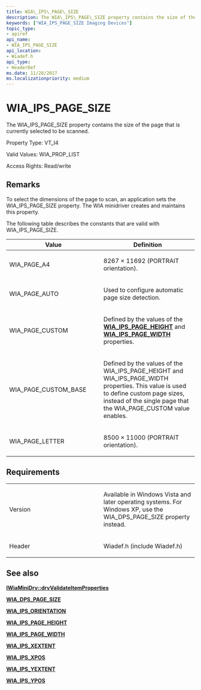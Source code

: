 ```yaml
---
title: WIA\_IPS\_PAGE\_SIZE
description: The WIA\_IPS\_PAGE\_SIZE property contains the size of the page that is currently selected to be scanned.
keywords: ["WIA_IPS_PAGE_SIZE Imaging Devices"]
topic_type:
- apiref
api_name:
- WIA_IPS_PAGE_SIZE
api_location:
- Wiadef.h
api_type:
- HeaderDef
ms.date: 11/28/2017
ms.localizationpriority: medium
---
```


# WIA\_IPS\_PAGE\_SIZE


The WIA\_IPS\_PAGE\_SIZE property contains the size of the page that is currently selected to be scanned.

Property Type: VT\_I4

Valid Values: WIA\_PROP\_LIST

Access Rights: Read/write

Remarks
-------

To select the dimensions of the page to scan, an application sets the WIA\_IPS\_PAGE\_SIZE property. The WIA minidriver creates and maintains this property.

The following table describes the constants that are valid with WIA\_IPS\_PAGE\_SIZE.

<table>
<colgroup>
<col width="50%" />
<col width="50%" />
</colgroup>
<thead>
<tr class="header">
<th>Value</th>
<th>Definition</th>
</tr>
</thead>
<tbody>
<tr class="odd">
<td><p>WIA_PAGE_A4</p></td>
<td><p>8267 × 11692 (PORTRAIT orientation).</p></td>
</tr>
<tr class="even">
<td><p>WIA_PAGE_AUTO</p></td>
<td><p>Used to configure automatic page size detection.</p></td>
</tr>
<tr class="odd">
<td><p>WIA_PAGE_CUSTOM</p></td>
<td><p>Defined by the values of the <a href="wia-ips-page-height.md" data-raw-source="[&lt;strong&gt;WIA_IPS_PAGE_HEIGHT&lt;/strong&gt;](wia-ips-page-height.md)"><strong>WIA_IPS_PAGE_HEIGHT</strong></a> and <a href="wia-ips-page-width.md" data-raw-source="[&lt;strong&gt;WIA_IPS_PAGE_WIDTH&lt;/strong&gt;](wia-ips-page-width.md)"><strong>WIA_IPS_PAGE_WIDTH</strong></a> properties.</p></td>
</tr>
<tr class="even">
<td><p>WIA_PAGE_CUSTOM_BASE</p></td>
<td><p>Defined by the values of the WIA_IPS_PAGE_HEIGHT and WIA_IPS_PAGE_WIDTH properties. This value is used to define custom page sizes, instead of the single page that the WIA_PAGE_CUSTOM value enables.</p></td>
</tr>
<tr class="odd">
<td><p>WIA_PAGE_LETTER</p></td>
<td><p>8500 × 11000 (PORTRAIT orientation).</p></td>
</tr>
</tbody>
</table>

 

Requirements
------------

<table>
<colgroup>
<col width="50%" />
<col width="50%" />
</colgroup>
<tbody>
<tr class="odd">
<td><p>Version</p></td>
<td><p>Available in Windows Vista and later operating systems. For Windows XP, use the WIA_DPS_PAGE_SIZE property instead.</p></td>
</tr>
<tr class="even">
<td><p>Header</p></td>
<td>Wiadef.h (include Wiadef.h)</td>
</tr>
</tbody>
</table>

## See also


[**IWiaMiniDrv::drvValidateItemProperties**](/windows-hardware/drivers/ddi/wiamindr_lh/nf-wiamindr_lh-iwiaminidrv-drvvalidateitemproperties)

[**WIA\_DPS\_PAGE\_SIZE**](wia-dps-page-size.md)

[**WIA\_IPS\_ORIENTATION**](wia-ips-orientation.md)

[**WIA\_IPS\_PAGE\_HEIGHT**](wia-ips-page-height.md)

[**WIA\_IPS\_PAGE\_WIDTH**](wia-ips-page-width.md)

[**WIA\_IPS\_XEXTENT**](wia-ips-xextent.md)

[**WIA\_IPS\_XPOS**](wia-ips-xpos.md)

[**WIA\_IPS\_YEXTENT**](wia-ips-yextent.md)

[**WIA\_IPS\_YPOS**](wia-ips-ypos.md)

 

